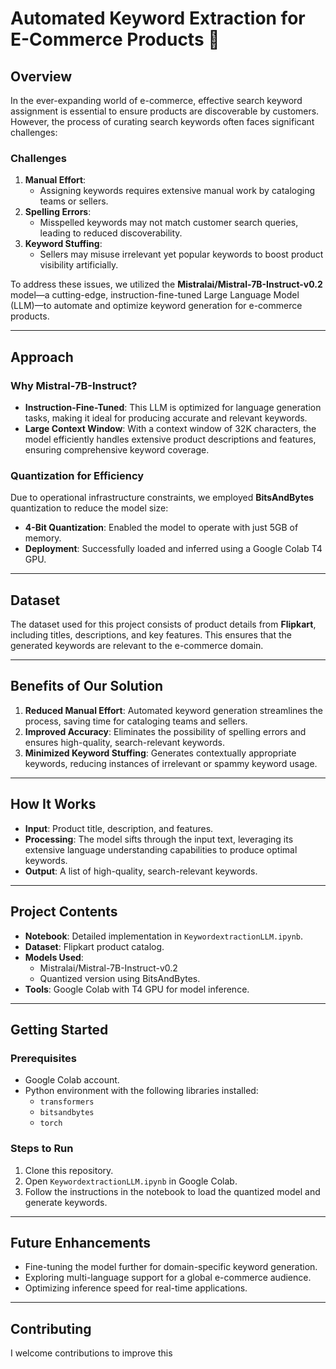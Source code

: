# Automated Keyword Extraction for E-Commerce Products 🚀

## Overview

In the ever-expanding world of e-commerce, effective search keyword assignment is essential to ensure products are discoverable by customers. However, the process of curating search keywords often faces significant challenges:

### Challenges
1. **Manual Effort**: 
   - Assigning keywords requires extensive manual work by cataloging teams or sellers.
2. **Spelling Errors**: 
   - Misspelled keywords may not match customer search queries, leading to reduced discoverability.
3. **Keyword Stuffing**: 
   - Sellers may misuse irrelevant yet popular keywords to boost product visibility artificially.

To address these issues, we utilized the **Mistralai/Mistral-7B-Instruct-v0.2** model—a cutting-edge, instruction-fine-tuned Large Language Model (LLM)—to automate and optimize keyword generation for e-commerce products.

---

## Approach

### Why Mistral-7B-Instruct?
- **Instruction-Fine-Tuned**: This LLM is optimized for language generation tasks, making it ideal for producing accurate and relevant keywords.
- **Large Context Window**: With a context window of 32K characters, the model efficiently handles extensive product descriptions and features, ensuring comprehensive keyword coverage.

### Quantization for Efficiency
Due to operational infrastructure constraints, we employed **BitsAndBytes** quantization to reduce the model size:
- **4-Bit Quantization**: Enabled the model to operate with just 5GB of memory.
- **Deployment**: Successfully loaded and inferred using a Google Colab T4 GPU.

---

## Dataset
The dataset used for this project consists of product details from **Flipkart**, including titles, descriptions, and key features. This ensures that the generated keywords are relevant to the e-commerce domain.

---

## Benefits of Our Solution
1. **Reduced Manual Effort**: Automated keyword generation streamlines the process, saving time for cataloging teams and sellers.
2. **Improved Accuracy**: Eliminates the possibility of spelling errors and ensures high-quality, search-relevant keywords.
3. **Minimized Keyword Stuffing**: Generates contextually appropriate keywords, reducing instances of irrelevant or spammy keyword usage.

---

## How It Works
- **Input**: Product title, description, and features.
- **Processing**: The model sifts through the input text, leveraging its extensive language understanding capabilities to produce optimal keywords.
- **Output**: A list of high-quality, search-relevant keywords.

---

## Project Contents
- **Notebook**: Detailed implementation in `KeywordextractionLLM.ipynb`.
- **Dataset**: Flipkart product catalog.
- **Models Used**: 
  - Mistralai/Mistral-7B-Instruct-v0.2
  - Quantized version using BitsAndBytes.
- **Tools**: Google Colab with T4 GPU for model inference.

---

## Getting Started

### Prerequisites
- Google Colab account.
- Python environment with the following libraries installed:
  - `transformers`
  - `bitsandbytes`
  - `torch`

### Steps to Run
1. Clone this repository.
2. Open `KeywordextractionLLM.ipynb` in Google Colab.
3. Follow the instructions in the notebook to load the quantized model and generate keywords.

---

## Future Enhancements
- Fine-tuning the model further for domain-specific keyword generation.
- Exploring multi-language support for a global e-commerce audience.
- Optimizing inference speed for real-time applications.

---

## Contributing
I welcome contributions to improve this
